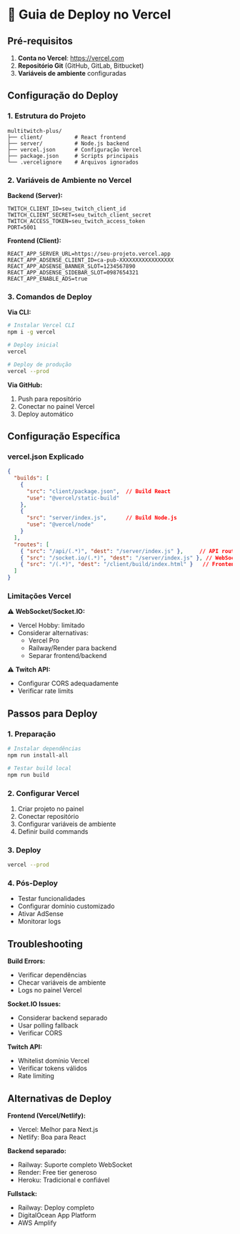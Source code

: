 # 🚀 Guia de Deploy no Vercel

## **Pré-requisitos**

1. **Conta no Vercel**: https://vercel.com
2. **Repositório Git** (GitHub, GitLab, Bitbucket)
3. **Variáveis de ambiente** configuradas

## **Configuração do Deploy**

### **1. Estrutura do Projeto**
```
multitwitch-plus/
├── client/          # React frontend
├── server/          # Node.js backend
├── vercel.json      # Configuração Vercel
├── package.json     # Scripts principais
└── .vercelignore    # Arquivos ignorados
```

### **2. Variáveis de Ambiente no Vercel**

**Backend (Server):**
```env
TWITCH_CLIENT_ID=seu_twitch_client_id
TWITCH_CLIENT_SECRET=seu_twitch_client_secret
TWITCH_ACCESS_TOKEN=seu_twitch_access_token
PORT=5001
```

**Frontend (Client):**
```env
REACT_APP_SERVER_URL=https://seu-projeto.vercel.app
REACT_APP_ADSENSE_CLIENT_ID=ca-pub-XXXXXXXXXXXXXXXXX
REACT_APP_ADSENSE_BANNER_SLOT=1234567890
REACT_APP_ADSENSE_SIDEBAR_SLOT=0987654321
REACT_APP_ENABLE_ADS=true
```

### **3. Comandos de Deploy**

**Via CLI:**
```bash
# Instalar Vercel CLI
npm i -g vercel

# Deploy inicial
vercel

# Deploy de produção
vercel --prod
```

**Via GitHub:**
1. Push para repositório
2. Conectar no painel Vercel
3. Deploy automático

## **Configuração Específica**

### **vercel.json Explicado**

```json
{
  "builds": [
    {
      "src": "client/package.json",  // Build React
      "use": "@vercel/static-build"
    },
    {
      "src": "server/index.js",      // Build Node.js
      "use": "@vercel/node"
    }
  ],
  "routes": [
    { "src": "/api/(.*)", "dest": "/server/index.js" },     // API routes
    { "src": "/socket.io/(.*)", "dest": "/server/index.js" }, // WebSocket
    { "src": "/(.*)", "dest": "/client/build/index.html" }   // Frontend
  ]
}
```

### **Limitações Vercel**

⚠️ **WebSocket/Socket.IO:**
- Vercel Hobby: limitado
- Considerar alternativas:
  - Vercel Pro
  - Railway/Render para backend
  - Separar frontend/backend

⚠️ **Twitch API:**
- Configurar CORS adequadamente
- Verificar rate limits

## **Passos para Deploy**

### **1. Preparação**
```bash
# Instalar dependências
npm run install-all

# Testar build local
npm run build
```

### **2. Configurar Vercel**
1. Criar projeto no painel
2. Conectar repositório
3. Configurar variáveis de ambiente
4. Definir build commands

### **3. Deploy**
```bash
vercel --prod
```

### **4. Pós-Deploy**
- Testar funcionalidades
- Configurar domínio customizado
- Ativar AdSense
- Monitorar logs

## **Troubleshooting**

**Build Errors:**
- Verificar dependências
- Checar variáveis de ambiente
- Logs no painel Vercel

**Socket.IO Issues:**
- Considerar backend separado
- Usar polling fallback
- Verificar CORS

**Twitch API:**
- Whitelist domínio Vercel
- Verificar tokens válidos
- Rate limiting

## **Alternativas de Deploy**

**Frontend (Vercel/Netlify):**
- Vercel: Melhor para Next.js
- Netlify: Boa para React

**Backend separado:**
- Railway: Suporte completo WebSocket
- Render: Free tier generoso
- Heroku: Tradicional e confiável

**Fullstack:**
- Railway: Deploy completo
- DigitalOcean App Platform
- AWS Amplify
